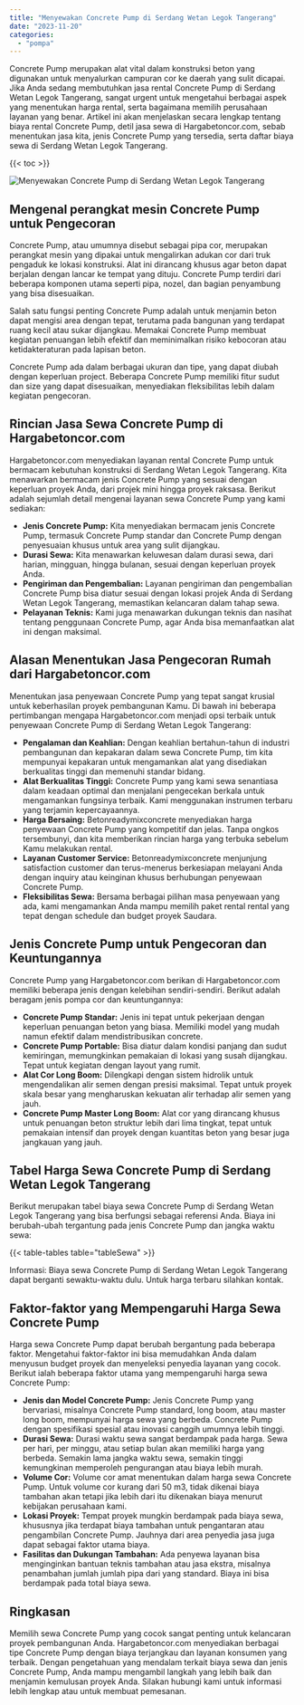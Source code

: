 ```yaml
---
title: "Menyewakan Concrete Pump di Serdang Wetan Legok Tangerang"
date: "2023-11-20"
categories: 
  - "pompa"
---
```




Concrete Pump merupakan alat vital dalam konstruksi beton yang digunakan untuk menyalurkan campuran cor ke daerah yang sulit dicapai. Jika Anda sedang membutuhkan jasa rental Concrete Pump di Serdang Wetan Legok Tangerang, sangat urgent untuk mengetahui berbagai aspek yang menentukan harga rental, serta bagaimana memilih perusahaan layanan yang benar. Artikel ini akan menjelaskan secara lengkap tentang biaya rental Concrete Pump, detil jasa sewa di Hargabetoncor.com, sebab menentukan jasa kita, jenis Concrete Pump yang tersedia, serta daftar biaya sewa di Serdang Wetan Legok Tangerang.

{{< toc >}}

![Menyewakan Concrete Pump di Serdang Wetan Legok Tangerang](https://hargareadymixid.github.io/pompa/concrete-pump%20(16).png)

## Mengenal perangkat mesin Concrete Pump untuk Pengecoran

Concrete Pump, atau umumnya disebut sebagai pipa cor, merupakan perangkat mesin yang dipakai untuk mengalirkan adukan cor dari truk pengaduk ke lokasi konstruksi. Alat ini dirancang khusus agar beton dapat berjalan dengan lancar ke tempat yang dituju. Concrete Pump terdiri dari beberapa komponen utama seperti pipa, nozel, dan bagian penyambung yang bisa disesuaikan.

Salah satu fungsi penting Concrete Pump adalah untuk menjamin beton dapat mengisi area dengan tepat, terutama pada bangunan yang terdapat ruang kecil atau sukar dijangkau. Memakai Concrete Pump membuat kegiatan penuangan lebih efektif dan meminimalkan risiko kebocoran atau ketidakteraturan pada lapisan beton.

Concrete Pump ada dalam berbagai ukuran dan tipe, yang dapat diubah dengan keperluan project. Beberapa Concrete Pump memiliki fitur sudut dan size yang dapat disesuaikan, menyediakan fleksibilitas lebih dalam kegiatan pengecoran.

## Rincian Jasa Sewa Concrete Pump di Hargabetoncor.com

Hargabetoncor.com menyediakan layanan rental Concrete Pump untuk bermacam kebutuhan konstruksi di Serdang Wetan Legok Tangerang. Kita menawarkan bermacam jenis Concrete Pump yang sesuai dengan keperluan proyek Anda, dari projek mini hingga proyek raksasa. Berikut adalah sejumlah detail mengenai layanan sewa Concrete Pump yang kami sediakan:

- **Jenis Concrete Pump:** Kita menyediakan bermacam jenis Concrete Pump, termasuk Concrete Pump standar dan Concrete Pump dengan penyesuaian khusus untuk area yang sulit dijangkau.
- **Durasi Sewa:** Kita menawarkan keluwesan dalam durasi sewa, dari harian, mingguan, hingga bulanan, sesuai dengan keperluan proyek Anda.
- **Pengiriman dan Pengembalian:** Layanan pengiriman dan pengembalian Concrete Pump bisa diatur sesuai dengan lokasi projek Anda di Serdang Wetan Legok Tangerang, memastikan kelancaran dalam tahap sewa.
- **Pelayanan Teknis:** Kami juga menawarkan dukungan teknis dan nasihat tentang penggunaan Concrete Pump, agar Anda bisa memanfaatkan alat ini dengan maksimal.

## Alasan Menentukan Jasa Pengecoran Rumah dari Hargabetoncor.com

Menentukan jasa penyewaan Concrete Pump yang tepat sangat krusial untuk keberhasilan proyek pembangunan Kamu. Di bawah ini beberapa pertimbangan mengapa Hargabetoncor.com menjadi opsi terbaik untuk penyewaan Concrete Pump di Serdang Wetan Legok Tangerang:

- **Pengalaman dan Keahlian:** Dengan keahlian bertahun-tahun di industri pembangunan dan kepakaran dalam sewa Concrete Pump, tim kita mempunyai kepakaran untuk mengamankan alat yang disediakan berkualitas tinggi dan memenuhi standar bidang.
- **Alat Berkualitas Tinggi:** Concrete Pump yang kami sewa senantiasa dalam keadaan optimal dan menjalani pengecekan berkala untuk mengamankan fungsinya terbaik. Kami menggunakan instrumen terbaru yang terjamin kepercayaannya.
- **Harga Bersaing:** Betonreadymixconcrete menyediakan harga penyewaan Concrete Pump yang kompetitif dan jelas. Tanpa ongkos tersembunyi, dan kita memberikan rincian harga yang terbuka sebelum Kamu melakukan rental.
- **Layanan Customer Service:** Betonreadymixconcrete menjunjung satisfaction customer dan terus-menerus berkesiapan melayani Anda dengan inquiry atau keinginan khusus berhubungan penyewaan Concrete Pump.
- **Fleksibilitas Sewa:** Bersama berbagai pilihan masa penyewaan yang ada, kami mengamankan Anda mampu memilih paket rental rental yang tepat dengan schedule dan budget proyek Saudara.

## Jenis Concrete Pump untuk Pengecoran dan Keuntungannya

Concrete Pump yang Hargabetoncor.com berikan di Hargabetoncor.com memiliki beberapa jenis dengan kelebihan sendiri-sendiri. Berikut adalah beragam jenis pompa cor dan keuntungannya:

- **Concrete Pump Standar:** Jenis ini tepat untuk pekerjaan dengan keperluan penuangan beton yang biasa. Memiliki model yang mudah namun efektif dalam mendistribusikan concrete.
- **Concrete Pump Portable:** Bisa diatur dalam kondisi panjang dan sudut kemiringan, memungkinkan pemakaian di lokasi yang susah dijangkau. Tepat untuk kegiatan dengan layout yang rumit.
- **Alat Cor Long Boom:** Dilengkapi dengan sistem hidrolik untuk mengendalikan alir semen dengan presisi maksimal. Tepat untuk proyek skala besar yang mengharuskan kekuatan alir terhadap alir semen yang jauh.
- **Concrete Pump Master Long Boom:** Alat cor yang dirancang khusus untuk penuangan beton struktur lebih dari lima tingkat, tepat untuk pemakaian intensif dan proyek dengan kuantitas beton yang besar juga jangkauan yang jauh.

## Tabel Harga Sewa Concrete Pump di Serdang Wetan Legok Tangerang

Berikut merupakan tabel biaya sewa Concrete Pump di Serdang Wetan Legok Tangerang yang bisa berfungsi sebagai referensi Anda. Biaya ini berubah-ubah tergantung pada jenis Concrete Pump dan jangka waktu sewa:

{{< table-tables table="tableSewa" >}}

Informasi: Biaya sewa Concrete Pump di Serdang Wetan Legok Tangerang dapat berganti sewaktu-waktu dulu. Untuk harga terbaru silahkan kontak.

## Faktor-faktor yang Mempengaruhi Harga Sewa Concrete Pump

Harga sewa Concrete Pump dapat berubah bergantung pada beberapa faktor. Mengetahui faktor-faktor ini bisa memudahkan Anda dalam menyusun budget proyek dan menyeleksi penyedia layanan yang cocok. Berikut ialah beberapa faktor utama yang mempengaruhi harga sewa Concrete Pump:

- **Jenis dan Model Concrete Pump:** Jenis Concrete Pump yang bervariasi, misalnya Concrete Pump standard, long boom, atau master long boom, mempunyai harga sewa yang berbeda. Concrete Pump dengan spesifikasi spesial atau inovasi canggih umumnya lebih tinggi.
- **Durasi Sewa:** Durasi waktu sewa sangat berdampak pada harga. Sewa per hari, per minggu, atau setiap bulan akan memiliki harga yang berbeda. Semakin lama jangka waktu sewa, semakin tinggi kemungkinan memperoleh pengurangan atau biaya lebih murah.
- **Volume Cor:** Volume cor amat menentukan dalam harga sewa Concrete Pump. Untuk volume cor kurang dari 50 m3, tidak dikenai biaya tambahan akan tetapi jika lebih dari itu dikenakan biaya menurut kebijakan perusahaan kami.
- **Lokasi Proyek:** Tempat proyek mungkin berdampak pada biaya sewa, khususnya jika terdapat biaya tambahan untuk pengantaran atau pengambilan Concrete Pump. Jauhnya dari area penyedia jasa juga dapat sebagai faktor utama biaya.
- **Fasilitas dan Dukungan Tambahan:** Ada penyewa layanan bisa menginginkan bantuan teknis tambahan atau jasa ekstra, misalnya penambahan jumlah jumlah pipa dari yang standard. Biaya ini bisa berdampak pada total biaya sewa.

## Ringkasan

Memilih sewa Concrete Pump yang cocok sangat penting untuk kelancaran proyek pembangunan Anda. Hargabetoncor.com menyediakan berbagai tipe Concrete Pump dengan biaya terjangkau dan layanan konsumen yang terbaik. Dengan pengetahuan yang mendalam terkait biaya sewa dan jenis Concrete Pump, Anda mampu mengambil langkah yang lebih baik dan menjamin kemulusan proyek Anda. Silakan hubungi kami untuk informasi lebih lengkap atau untuk membuat pemesanan.
